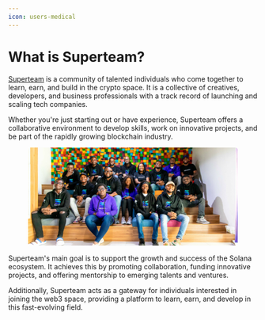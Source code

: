 ```yaml
---
icon: users-medical
---
```


# What is Superteam?

[Superteam](https://x.com/SuperteamNG) is a community of talented individuals who come together to learn, earn, and build in the crypto space. It is a collective of creatives, developers, and business professionals with a track record of launching and scaling tech companies.&#x20;

Whether you're just starting out or have experience, Superteam offers a collaborative environment to develop skills, work on innovative projects, and be part of the rapidly growing blockchain industry.

<figure><img src="../.gitbook/assets/superteam.svg" alt=""><figcaption></figcaption></figure>

Superteam's main goal is to support the growth and success of the Solana ecosystem. It achieves this by promoting collaboration, funding innovative projects, and offering mentorship to emerging talents and ventures.

Additionally, Superteam acts as a gateway for individuals interested in joining the web3 space, providing a platform to learn, earn, and develop in this fast-evolving field.
